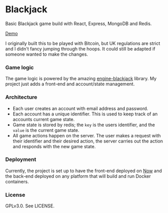 # Blackjack

Basic Blackjack game build with React, Express, MongoDB and Redis.

[Demo](https://blackjack.tdjsnelling.now.sh/)

I originally built this to be played with Bitcoin, but UK regulations are strict and I didn't fancy jumping through the hoops. It could still be adapted if someone wanted to make the changes.

### Game logic

The game logic is powered by the amazing [engine-blackjack](https://github.com/kedoska/engine-blackjack) library. My project just adds a front-end and account/state management.

### Architecture

- Each user creates an account with email address and password.
- Each account has a unique identifier. This is used to keep track of an accounts current game state.
- Game state is stored by redis; the `key` is the users identifier, and the `value` is the current game state.
- All game actions happen on the server. The user makes a request with their identifier and their desired action, the server carries out the action and responds with the new game state.

### Deployment

Currently, the project is set up to have the front-end deployed on [Now](https://now.sh) and the back-end deployed on any platform that will build and run Docker containers.

### License

GPLv3.0. See LICENSE.
